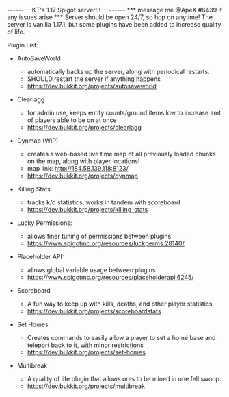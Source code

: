 ---*---*---KT's 1.17 Spigot server!!!---*---*---
*** message me @ApeX #6439 if any issues arise ***
Server should be open 24/7, so hop on anytime!
The server is vanilla 1.17.1, but some plugins have been added to increase quality of life.

Plugin List:

- AutoSaveWorld
   - automatically backs up the server, along with periodical restarts.
   - SHOULD restart the server if anything happens
   - https://dev.bukkit.org/projects/autosaveworld

- Clearlagg
  - for admin use, keeps entity counts/ground items low to increase amt of players able to be on at once
  - https://dev.bukkit.org/projects/clearlagg

- Dynmap (WIP)
  - creates a web-based live time map of all previously loaded chunks on the map, along with player locations!
  - map link: http://184.58.139.118:8123/
  - https://dev.bukkit.org/projects/dynmap

- Killing Stats:
  - tracks k/d statistics, works in tandem with scoreboard
  - https://dev.bukkit.org/projects/killing-stats

- Lucky Permissions:
  - allows finer tuning of permissions between plugins
  - https://www.spigotmc.org/resources/luckperms.28140/

- Placeholder API:
  - allows global variable usage between plugins
  - https://www.spigotmc.org/resources/placeholderapi.6245/

- Scoreboard
  - A fun way to keep up with kills, deaths, and other player statistics.
  - https://dev.bukkit.org/projects/scoreboardstats

- Set Homes
   - Creates commands to easily allow a player to set a home base and teleport back to it, with minor restrictions
   - https://dev.bukkit.org/projects/set-homes

- Multibreak
   - A quality of life plugin that allows ores to be mined in one fell swoop.
   - https://dev.bukkit.org/projects/multibreak

















